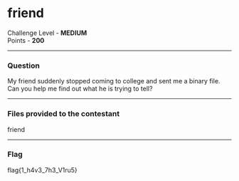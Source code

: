 # friend

Challenge Level - __MEDIUM__  
Points - __200__

---
### Question
My friend suddenly stopped coming to college and sent me a binary file.
Can you help me find out what he is trying to tell?

---
### Files provided to the contestant
friend

---
### Flag
flag{1_h4v3_7h3_V1ru5}

